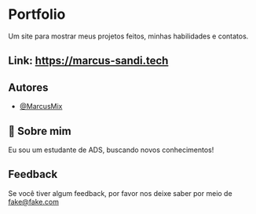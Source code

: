 # Portfolio

Um site para mostrar meus projetos feitos, minhas habilidades e contatos.

## Link: https://marcus-sandi.tech


## Autores

- [@MarcusMix](https://www.github.com/MarcusMix)



## 🚀 Sobre mim
Eu sou um estudante de ADS, buscando novos conhecimentos!



## Feedback

Se você tiver algum feedback, por favor nos deixe saber por meio de fake@fake.com



